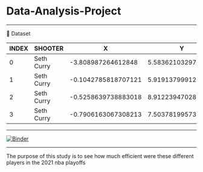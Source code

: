 # Data-Analysis-Project
---
:file_folder: Dataset

|INDEX|SHOOTER|X|Y|RANGE|DEFENDER|SCORE|
|-----|-------|-|-|-----|--------|-----|
|0|Seth Curry|-3.808987264612848|5.5836210329779306|"(0, 4)"|Chris Paul|MADE|
|1|Seth Curry|-0.1042785818707121|5.919137999129865|"(0, 4)"|Trae Young|MADE|
|2|Seth Curry|-0.5258639738883018|8.91223947028746|"(0, 4)"|Trae Young|MADE|
|3|Seth Curry|-0.7906163067308213|7.503781995732393|"(0, 4)"|Chris Paul|MADE|

---
[![Binder](https://mybinder.org/badge_logo.svg)](https://mybinder.org/v2/gh/StoneDr420N/Data-Analysis-Project/main?labpath=index.ipynb)

---
The purpose of this study is to see how much efficient were these different players in the 2021 nba playoffs
